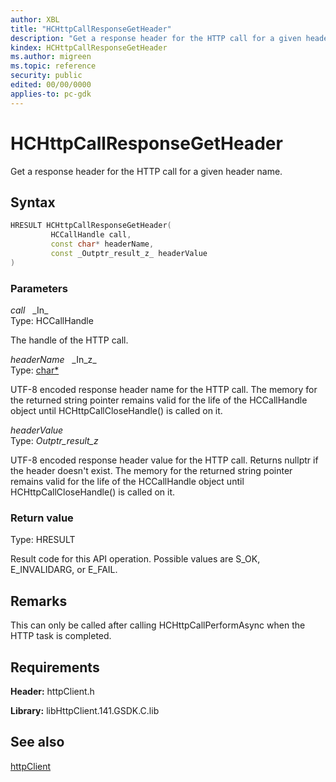 ```yaml
---
author: XBL
title: "HCHttpCallResponseGetHeader"
description: "Get a response header for the HTTP call for a given header name."
kindex: HCHttpCallResponseGetHeader
ms.author: migreen
ms.topic: reference
security: public
edited: 00/00/0000
applies-to: pc-gdk
---
```


# HCHttpCallResponseGetHeader  

Get a response header for the HTTP call for a given header name.  

## Syntax  
  
```cpp
HRESULT HCHttpCallResponseGetHeader(  
         HCCallHandle call,  
         const char* headerName,  
         const _Outptr_result_z_ headerValue  
)  
```  
  
### Parameters  
  
*call* &nbsp;&nbsp;\_In\_  
Type: HCCallHandle  
  
The handle of the HTTP call.  
  
*headerName* &nbsp;&nbsp;\_In\_z\_  
Type: [char*](../../trace/structs/char.md)  
  
UTF-8 encoded response header name for the HTTP call. The memory for the returned string pointer remains valid for the life of the HCCallHandle object until HCHttpCallCloseHandle() is called on it.  
  
*headerValue* &nbsp;&nbsp;  
Type: _Outptr_result_z_  
  
UTF-8 encoded response header value for the HTTP call. Returns nullptr if the header doesn't exist. The memory for the returned string pointer remains valid for the life of the HCCallHandle object until HCHttpCallCloseHandle() is called on it.  
  
  
### Return value  
Type: HRESULT
  
Result code for this API operation. Possible values are S_OK, E_INVALIDARG, or E_FAIL.
  
## Remarks  
  
This can only be called after calling HCHttpCallPerformAsync when the HTTP task is completed.
  
## Requirements  
  
**Header:** httpClient.h
  
**Library:** libHttpClient.141.GSDK.C.lib
  
## See also  
[httpClient](../httpclient_members.md)  
  
  
